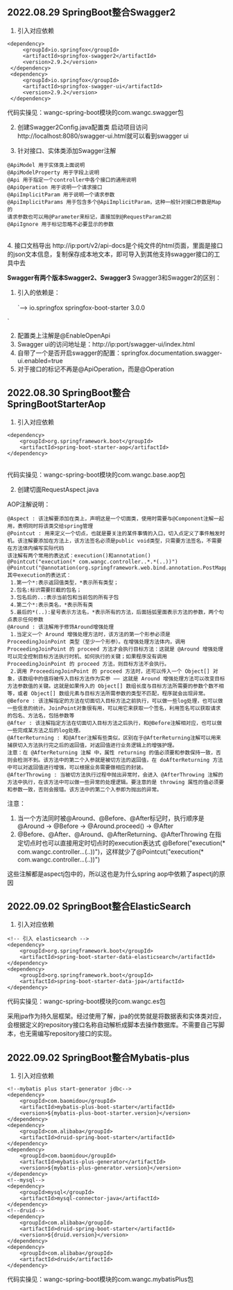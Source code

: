 ## 2022.08.29 SpringBoot整合Swagger2 
1. 引入对应依赖
```
<dependency>
     <groupId>io.springfox</groupId>
     <artifactId>springfox-swagger2</artifactId>
     <version>2.9.2</version>
 </dependency>
 <dependency>
     <groupId>io.springfox</groupId>
     <artifactId>springfox-swagger-ui</artifactId>
     <version>2.9.2</version>
 </dependency>
```
代码实操见：wangc-spring-boot模块的com.wangc.swagger包

2. 创建Swagger2Config.java配置类
启动项目访问http://localhost:8080/swagger-ui.html就可以看到swagger ui

3. 针对接口、实体类添加Swagger注解
```
@ApiModel 用于实体类上面说明
@ApiModelProperty 用于字段上说明
@Api 用于指定一个controller中各个接口的通用说明
@ApiOperation 用于说明一个请求接口
@ApiImplicitParam 用于说明一个请求参数
@ApiImplicitParams 用于包含多个@ApiImplicitParam，这种一般针对接口参数是Map的
请求参数也可以用@Parameter来标记，直接加到@RequestParam之前
@ApiIgnore 用于标记忽略不必要显示的参数
```
<br>
4. 接口文档导出
http://ip:port/v2/api-docs是个纯文件的html页面，里面是接口的json文本信息，复制保存成本地文本，即可导入到其他支持swagger接口的工具中去     
        
**Swagger有两个版本Swagger2、Swagger3**
Swagger3和Swagger2的区别：
1. 引入的依赖是：<br><br>
`<dependency>-->
     <groupId>io.springfox</groupId>
     <artifactId>springfox-boot-starter</artifactId>
     <version>3.0.0</version>
 </dependency>
 `

2. 配置类上注解是@EnableOpenApi
3. Swagger ui的访问地址是：http://ip:port/swagger-ui/index.html
4. 自带了一个是否开启swagger的配置：springfox.documentation.swagger-ui.enabled=true
5. 对于接口的标记不再是@ApiOperation，而是@Operation

## 2022.08.30 SpringBoot整合SpringBootStarterAop
1. 引入对应依赖
```
<dependency>
    <groupId>org.springframework.boot</groupId>
    <artifactId>spring-boot-starter-aop</artifactId>
</dependency>
```
<br>
代码实操见：wangc-spring-boot模块的com.wangc.base.aop包

2. 创建切面RequestAspect.java

AOP注解说明：
```
@Aspect : 该注解要添加在类上，声明这是一个切面类，使用时需要与@Component注解一起用，表明同时将该类交给spring管理
@Pointcut : 用来定义一个切点，也就是要关注的某件事情的入口，切入点定义了事件触发时机。该注解要添加在方法上，该方法签名必须是public void类型，只需要方法签名，不需要在方法体内编写实际代码
该注解有两个常用的表达式：execution()和annotation()
@Pointcut("execution(* com.wangc.controller..*.*(..))")
@Pointcut("@annotation(org.springframework.web.bind.annotation.PostMapping)")
其中execution的表达式：
 1.第一个*:表示返回值类型，*表示所有类型；
 2.包名:标识需要拦截的包名；
 3.包名后的..:表示当前包和当前包的所有子包
 4.第二个*:表示类名，*表示所有类
 5.最后的*(..):星号表示方法名，*表示所有的方法，后面括弧里面表示方法的参数，两个句点表示任何参数
@Around : 该注解用于修饰Around增强处理
 1.当定义一个 Around 增强处理方法时，该方法的第一个形参必须是 ProceedingJoinPoint 类型（至少一个形参）。在增强处理方法体内，调用 ProceedingJoinPoint 的 proceed 方法才会执行目标方法：这就是 @Around 增强处理可以完全控制目标方法执行时机、如何执行的关键；如果程序没有调用 ProceedingJoinPoint 的 proceed 方法，则目标方法不会执行。
 2.调用 ProceedingJoinPoint 的 proceed 方法时，还可以传入一个 Object[] 对象，该数组中的值将被传入目标方法作为实参 —— 这就是 Around 增强处理方法可以改变目标方法参数值的关键。这就是如果传入的 Object[] 数组长度与目标方法所需要的参数个数不相等，或者 Object[] 数组元素与目标方法所需参数的类型不匹配，程序就会出现异常。
@Before : 该注解指定的方法在切面切入目标方法之前执行，可以做一些log处理，也可以做一些信息的统计。JoinPoint对象很有用，可以用它来获取一个签名，利用签名可以获取请求的包名、方法名，包括参数等
@After : 该注解指定方法在切面切入目标方法之后执行，和@Before注解相对应，也可以做一些完成某方法之后的log处理。
@AfterReturning : 和@After注解有些类似，区别在于@AfterReturning注解可以用来捕获切入方法执行完之后的返回值，对返回值进行业务逻辑上的增强护理。
注意：在 @AfterReturning 注解 中，属性 returning 的值必须要和参数保持一致，否则会检测不到。该方法中的第二个入参就是被切方法的返回值，在 doAfterReturning 方法中可以对返回值进行增强，可以根据业务需要做相应的封装。
@AfterThrowing : 当被切方法执行过程中抛出异常时，会进入 @AfterThrowing 注解的方法中执行，在该方法中可以做一些异常的处理逻辑。要注意的是 throwing 属性的值必须要和参数一致，否则会报错。该方法中的第二个入参即为抛出的异常。

```

注意：

1. 当一个方法同时被@Around、@Before、@After标记时，执行顺序是@Around -> @Before -> @Around.proceed() -> @After
2. @Before、@After、@Around、@AfterReturning、@AfterThrowing 在指定切点时也可以直接用定时切点时的execution表达式
@Before("execution(* com.wangc.controller..*.*(..))")，这样就少了@Pointcut("execution(* com.wangc.controller..*.*(..))")

这些注解都是aspectj包中的，所以这也是为什么spring aop中依赖了aspectj的原因

## 2022.09.02 SpringBoot整合ElasticSearch
1. 引入对应依赖
```
<!-- 引入 elasticsearch -->
<dependency>
    <groupId>org.springframework.boot</groupId>
    <artifactId>spring-boot-starter-data-elasticsearch</artifactId>
</dependency>
<dependency>
    <groupId>org.springframework.boot</groupId>
    <artifactId>spring-boot-starter-data-jpa</artifactId>
</dependency>
```
代码实操见：wangc-spring-boot模块的com.wangc.es包

采用jpa作为持久层框架。经过使用了解，jpa的优势就是将数据表和实体类对应，会根据定义的repository接口名称自动解析成脚本去操作数据库。不需要自己写脚本，也无需编写repository接口的实现。

## 2022.09.02 SpringBoot整合Mybatis-plus
1. 引入对应依赖
```
<!--mybatis plus start-generator jdbc-->
<dependency>
    <groupId>com.baomidou</groupId>
    <artifactId>mybatis-plus-boot-starter</artifactId>
    <version>${mybatis-plus-boot-starter.version}</version>
</dependency>
<dependency>
    <groupId>com.alibaba</groupId>
    <artifactId>druid-spring-boot-starter</artifactId>
</dependency>
<dependency>
    <groupId>com.baomidou</groupId>
    <artifactId>mybatis-plus-generator</artifactId>
    <version>${mybatis-plus-generator.version}</version>
</dependency>
<!--mysql-->
<dependency>
    <groupId>mysql</groupId>
    <artifactId>mysql-connector-java</artifactId>
</dependency>
<!--druid-->
<dependency>
    <groupId>com.alibaba</groupId>
    <artifactId>druid-spring-boot-starter</artifactId>
    <version>${druid.version}</version>
</dependency>
<dependency>
    <groupId>com.alibaba</groupId>
    <artifactId>druid</artifactId>
</dependency>
```
代码实操见：wangc-spring-boot模块的com.wangc.mybatisPlus包

